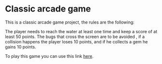 Classic arcade game
===============================

This is a classic arcade game project, the rules are the following:

The player needs to reach the water at least one time and keep a score of at least 50 points.
 The bugs that cross the screen are to be avoided , if a collision happens the player loses 10 points, and if he collects a gem he gains 10 points.

To play this game you can use this link [here](http://htmlpreview.github.io/?https://github.com/Nadia111/classicarcade/blob/master/index.html).
